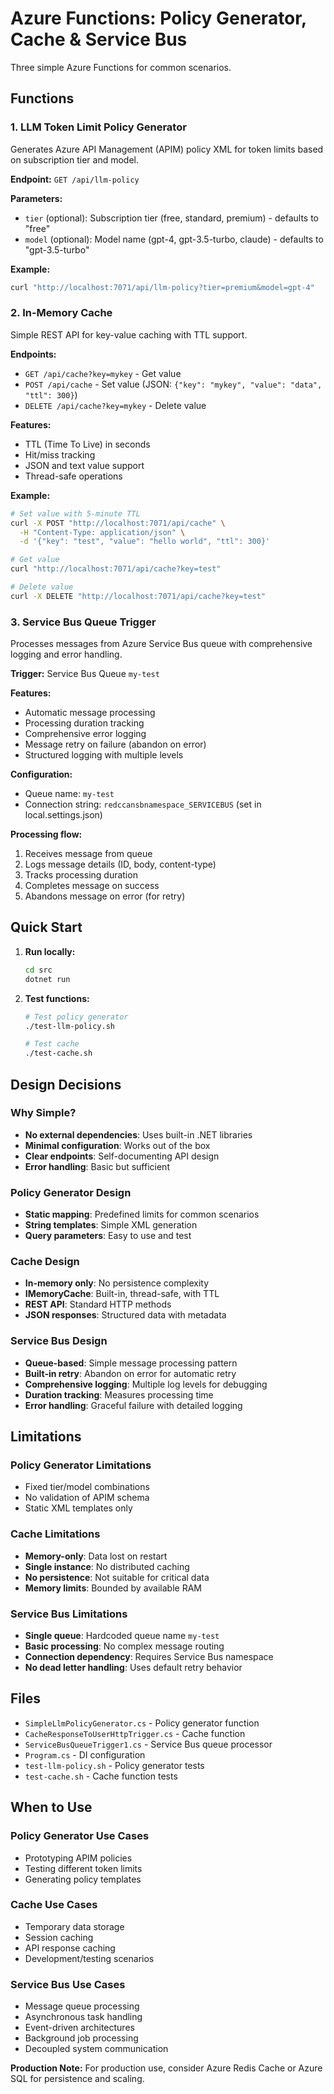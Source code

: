 # Azure Functions: Policy Generator, Cache & Service Bus

Three simple Azure Functions for common scenarios.

## Functions

### 1. LLM Token Limit Policy Generator

Generates Azure API Management (APIM) policy XML for token limits based on subscription tier and model.

**Endpoint:** `GET /api/llm-policy`

**Parameters:**

- `tier` (optional): Subscription tier (free, standard, premium) - defaults to "free"
- `model` (optional): Model name (gpt-4, gpt-3.5-turbo, claude) - defaults to "gpt-3.5-turbo"

**Example:**

```bash
curl "http://localhost:7071/api/llm-policy?tier=premium&model=gpt-4"
```

### 2. In-Memory Cache

Simple REST API for key-value caching with TTL support.

**Endpoints:**

- `GET /api/cache?key=mykey` - Get value
- `POST /api/cache` - Set value (JSON: `{"key": "mykey", "value": "data", "ttl": 300}`)
- `DELETE /api/cache?key=mykey` - Delete value

**Features:**

- TTL (Time To Live) in seconds
- Hit/miss tracking
- JSON and text value support
- Thread-safe operations

**Example:**

```bash
# Set value with 5-minute TTL
curl -X POST "http://localhost:7071/api/cache" \
  -H "Content-Type: application/json" \
  -d '{"key": "test", "value": "hello world", "ttl": 300}'

# Get value
curl "http://localhost:7071/api/cache?key=test"

# Delete value
curl -X DELETE "http://localhost:7071/api/cache?key=test"
```

### 3. Service Bus Queue Trigger

Processes messages from Azure Service Bus queue with comprehensive logging and error handling.

**Trigger:** Service Bus Queue `my-test`

**Features:**

- Automatic message processing
- Processing duration tracking
- Comprehensive error logging
- Message retry on failure (abandon on error)
- Structured logging with multiple levels

**Configuration:**

- Queue name: `my-test`
- Connection string: `redccansbnamespace_SERVICEBUS` (set in local.settings.json)

**Processing flow:**

1. Receives message from queue
2. Logs message details (ID, body, content-type)
3. Tracks processing duration
4. Completes message on success
5. Abandons message on error (for retry)

## Quick Start

1. **Run locally:**

   ```bash
   cd src
   dotnet run
   ```

2. **Test functions:**

   ```bash
   # Test policy generator
   ./test-llm-policy.sh
   
   # Test cache
   ./test-cache.sh
   ```

## Design Decisions

### Why Simple?

- **No external dependencies**: Uses built-in .NET libraries
- **Minimal configuration**: Works out of the box
- **Clear endpoints**: Self-documenting API design
- **Error handling**: Basic but sufficient

### Policy Generator Design

- **Static mapping**: Predefined limits for common scenarios
- **String templates**: Simple XML generation
- **Query parameters**: Easy to use and test

### Cache Design

- **In-memory only**: No persistence complexity
- **IMemoryCache**: Built-in, thread-safe, with TTL
- **REST API**: Standard HTTP methods
- **JSON responses**: Structured data with metadata

### Service Bus Design

- **Queue-based**: Simple message processing pattern
- **Built-in retry**: Abandon on error for automatic retry
- **Comprehensive logging**: Multiple log levels for debugging
- **Duration tracking**: Measures processing time
- **Error handling**: Graceful failure with detailed logging

## Limitations

### Policy Generator Limitations

- Fixed tier/model combinations
- No validation of APIM schema
- Static XML templates only

### Cache Limitations

- **Memory-only**: Data lost on restart
- **Single instance**: No distributed caching
- **No persistence**: Not suitable for critical data
- **Memory limits**: Bounded by available RAM

### Service Bus Limitations

- **Single queue**: Hardcoded queue name `my-test`
- **Basic processing**: No complex message routing
- **Connection dependency**: Requires Service Bus namespace
- **No dead letter handling**: Uses default retry behavior

## Files

- `SimpleLlmPolicyGenerator.cs` - Policy generator function
- `CacheResponseToUserHttpTrigger.cs` - Cache function
- `ServiceBusQueueTrigger1.cs` - Service Bus queue processor
- `Program.cs` - DI configuration
- `test-llm-policy.sh` - Policy generator tests
- `test-cache.sh` - Cache function tests

## When to Use

### Policy Generator Use Cases

- Prototyping APIM policies
- Testing different token limits
- Generating policy templates

### Cache Use Cases

- Temporary data storage
- Session caching
- API response caching
- Development/testing scenarios

### Service Bus Use Cases

- Message queue processing
- Asynchronous task handling
- Event-driven architectures
- Background job processing
- Decoupled system communication

**Production Note:** For production use, consider Azure Redis Cache or Azure SQL for persistence and scaling.
